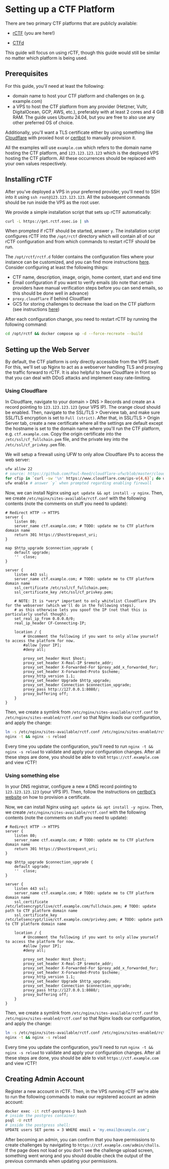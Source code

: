 # Setting up a CTF Platform

There are two primary CTF platforms that are publicly available:

- [rCTF](https://rctf.osec.io) (you are here!)

- [CTFd](https://ctfd.io/)

This guide will focus on using rCTF, though this guide would still be similar no matter which platform is being used.

## Prerequisites

For this guide, you'll need at least the following:

- domain name to host your CTF platform and challenges on (e.g. example.com)
- a VPS to host the CTF platform from any provider (Hetzner, Vultr, DigitalOcean, GCP, AWS, etc.), preferably with at least
  2 cores and 4 GiB RAM. The guide uses Ubuntu 24.04, but you are free to also use any other preferred OS of choice.

Additionally, you'll want a TLS certificate either by using something like [Cloudflare](https://cloudflare.com) with proxied
host or [certbot](https://certbot.eff.org/instructions) to manually provision it.

All the examples will use `example.com` which refers to the domain name hosting the CTF platform, and `123.123.123.123`
which is the deployed VPS hosting the CTF platform. All these occurrences should be replaced with your own values respectively.

## Installing rCTF

After you've deployed a VPS in your preferred provider, you'll need to SSH into it using `ssh root@123.123.123.123`. All
the subsequent commands should be run inside the VPS as the root user.

We provide a simple installation script that sets up rCTF automatically:

```bash
curl -L https://get.rctf.osec.io | sh
```

When prompted if rCTF should be started, answer `y`. The installation script configures rCTF into the `/opt/rctf` directory
which will contain all of our rCTF configuration and from which commands to restart rCTF should be run.

The `/opt/rctf/rctf.d` folder contains the configuration files where your instance can be customized, and you can find more
instructions [here](../rctf/configuration.md). Consider configuring at least the following things:

- CTF name, description, image, origin, home content, start and end time
- Email configuration if you want to verify emails (do note that certain providers have manual verification steps before you can send emails, so this should be done well in advance)
- `proxy.cloudflare` if behind Cloudflare
- GCS for storing challenges to decrease the load on the CTF platform (see instructions [here](../rctf/providers/uploads/gcs.md))

After each configuration change, you need to restart rCTF by running the following command:

```bash
cd /opt/rctf && docker compose up -d --force-recreate --build
```

## Setting up the Web Server

By default, the CTF platform is only directly accessible from the VPS itself. For this, we'll set up Nginx to act as a
webserver handling TLS and proxying the traffic forward to rCTF. It is also helpful to have Cloudflare in front so that you
can deal with DDoS attacks and implement easy rate-limiting.

### Using Cloudflare

In Cloudflare, navigate to your domain > DNS > Records and create an `A` record pointing to `123.123.123.123` (your VPS IP). The
orange cloud should be enabled. Then, navigate to the SSL/TLS > Overview tab, and make sure SSL/TLS encryption is set to `Full (strict)`.
After that, in SSL/TLS > Origin Server tab, create a new certificate where all the settings are default except the hostname is set to
the domain name where you'll run the CTF platform, e.g. `ctf.example.com`. Copy the origin certificate into the `/etc/ssl/cf_fullchain.pem` file,
and the private key into the `/etc/ssl/cf_privkey.pem` file.

We will setup a firewall using UFW to only allow Cloudflare IPs to access the web server:

```bash
ufw allow 22
# source: https://github.com/Paul-Reed/cloudflare-ufw/blob/master/cloudflare-ufw.sh
for cfip in `curl -sw '\n' https://www.cloudflare.com/ips-v{4,6}`; do ufw allow proto tcp from $cfip comment 'Cloudflare IP'; done
ufw enable # answer `y` when prompted regarding enabling firewall
```

Now, we can install Nginx using `apt update && apt install -y nginx`. Then, we create `/etc/nginx/sites-available/rctf.conf` with the following
contents (note the comments on stuff you need to update):

```nginx
# Redirect HTTP -> HTTPS
server {
    listen 80;
    server_name ctf.example.com; # TODO: update me to CTF platform domain name
    return 301 https://$host$request_uri;
}

map $http_upgrade $connection_upgrade {
    default upgrade;
    ''  close;
}

server {
    listen 443 ssl;
    server_name ctf.example.com; # TODO: update me to CTF platform domain name
    ssl_certificate /etc/ssl/cf_fullchain.pem;
    ssl_certificate_key /etc/ssl/cf_privkey.pem;

    # NOTE: It is *very* important to only whitelist Cloudflare IPs for the webserver (which we'll do in the following steps),
    # as this otherwise lets you spoof the IP (not that this is particularly useful though).
    set_real_ip_from 0.0.0.0/0;
    real_ip_header CF-Connecting-IP;

    location / {
        # Uncomment the following if you want to only allow yourself to access the platform for now.
        #allow [your IP];
        #deny all;

        proxy_set_header Host $host;
        proxy_set_header X-Real-IP $remote_addr;
        proxy_set_header X-Forwarded-For $proxy_add_x_forwarded_for;
        proxy_set_header X-Forwarded-Proto $scheme;
        proxy_http_version 1.1;
        proxy_set_header Upgrade $http_upgrade;
        proxy_set_header Connection $connection_upgrade;
        proxy_pass http://127.0.0.1:8080/;
        proxy_buffering off;
    }
}
```

Then, we create a symlink from `/etc/nginx/sites-available/rctf.conf` to `/etc/nginx/sites-enabled/rctf.conf` so that Nginx
loads our configuration, and apply the change:

```bash
ln -s /etc/nginx/sites-available/rctf.conf /etc/nginx/sites-enabled/rctf.conf
nginx -t && nginx -s reload
```

Every time you update the configuration, you'll need to run `nginx -t && nginx -s reload` to validate and apply your configuration changes.
After all these steps are done, you should be able to visit `https://ctf.example.com` and view rCTF!

### Using something else

In your DNS registrar, configure a new `A` DNS record pointing to `123.123.123.123` (your VPS IP). Then, follow the instructions
on [certbot's website](https://certbot.eff.org/instructions?ws=nginx&os=pip) on how to provision a certificate.

Now, we can install Nginx using `apt update && apt install -y nginx`. Then, we create `/etc/nginx/sites-available/rctf.conf` with the following
contents (note the comments on stuff you need to update):

```nginx
# Redirect HTTP -> HTTPS
server {
    listen 80;
    server_name ctf.example.com; # TODO: update me to CTF platform domain name
    return 301 https://$host$request_uri;
}

map $http_upgrade $connection_upgrade {
    default upgrade;
    ''  close;
}

server {
    listen 443 ssl;
    server_name ctf.example.com; # TODO: update me to CTF platform domain name
    ssl_certificate /etc/letsencrypt/live/ctf.example.com/fullchain.pem; # TODO: update path to CTF platform domain name
    ssl_certificate_key /etc/letsencrypt/live/ctf.example.com/privkey.pem; # TODO: update path to CTF platform domain name

    location / {
        # Uncomment the following if you want to only allow yourself to access the platform for now.
        #allow [your IP];
        #deny all;

        proxy_set_header Host $host;
        proxy_set_header X-Real-IP $remote_addr;
        proxy_set_header X-Forwarded-For $proxy_add_x_forwarded_for;
        proxy_set_header X-Forwarded-Proto $scheme;
        proxy_http_version 1.1;
        proxy_set_header Upgrade $http_upgrade;
        proxy_set_header Connection $connection_upgrade;
        proxy_pass http://127.0.0.1:8080/;
        proxy_buffering off;
    }
}
```

Then, we create a symlink from `/etc/nginx/sites-available/rctf.conf` to `/etc/nginx/sites-enabled/rctf.conf` so that Nginx
loads our configuration, and apply the change:

```bash
ln -s /etc/nginx/sites-available/rctf.conf /etc/nginx/sites-enabled/rctf.conf
nginx -t && nginx -s reload
```

Every time you update the configuration, you'll need to run `nginx -t && nginx -s reload` to validate and apply your configuration changes.
After all these steps are done, you should be able to visit `https://ctf.example.com` and view rCTF!

## Creating Admin Account

Register a new account in rCTF. Then, in the VPS running rCTF we're able to run the following commands to make our registered
account an admin account:

```bash
docker exec -it rctf-postgres-1 bash
# inside the postgres container:
psql -U rctf
# inside the postgress shell:
UPDATE users SET perms = 3 WHERE email = 'my.email@example.com';
```

After becoming an admin, you can confirm that you have permissions to create challenges by navigating to `https://ctf.example.com/admin/challs`.
If the page does not load or you don't see the challenge upload screen, something went wrong and you should double check the output of the
previous commands when updating your permissions.
